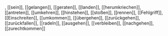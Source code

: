 , [[sein]], [[gelangen]], [[geraten]], [[landen]], [[herumkriechen]], [[antreten]], [[umkehren]], [[hinstehen]], [[stoßen]], [[rennen]], [[Fehlgriff]], [[Einschreiten]], [[umkommen]], [[übergehen]], [[zurückgehen]], [[zurückfallen]], [[radeln]], [[ausgehen]], [[verbleiben]], [[nachgehen]], [[zurechtkommen]]